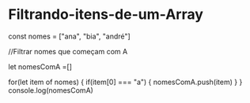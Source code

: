 # Filtrando-itens-de-um-Array
const nomes = ["ana", "bia", "andré"]

//Filtrar nomes que começam com A

let nomesComA =[]

for(let item of nomes) {
  if(item[0] === "a") {
    nomesComA.push(item)
  }
}
console.log(nomesComA)
